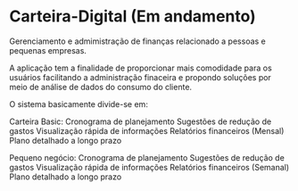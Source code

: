 # Carteira-Digital (Em andamento)
Gerenciamento e admimistração de finanças relacionado a pessoas e pequenas empresas.

A aplicação tem a finalidade de proporcionar mais comodidade para os usuários facilitando a administração finaceira e propondo soluções por meio de análise de dados do consumo do cliente.

O sistema basicamente divide-se em:

Carteira Basic:
	Cronograma de planejamento
	Sugestões de redução de gastos
	Visualização rápida de informações
	Relatórios financeiros (Mensal)
	Plano detalhado a longo prazo

Pequeno negócio:
Cronograma de planejamento
	Sugestões de redução de gastos
	Visualização rápida de informações
	Relatórios financeiros (Semanal)
	Plano detalhado a longo prazo
